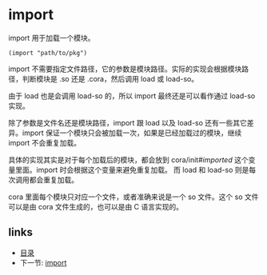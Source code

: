 # import

import 用于加载一个模块。

```
(import "path/to/pkg")
```

import 不需要指定文件路径，它的参数是模块路径。实际的实现会根据模块路径，判断模块是 .so 还是 .cora，然后调用 load 或 load-so。

由于 load 也是会调用 load-so 的，所以 import 最终还是可以看作通过 load-so 实现。

除了参数是文件名还是模块路径，import 跟 load 以及 load-so 还有一些其它差异。import 保证一个模块只会被加载一次，如果是已经加载过的模块，继续 import 不会重复加载。

具体的实现其实是对于每个加载后的模块，都会放到 cora/init#*imported* 这个变量里面。import 时会根据这个变量来避免重复加载。
而 load 和 load-so 则是每次调用都会重复加载。

cora 里面每个模块只对应一个文件，或者准确来说是一个 so 文件。这个 so 文件可以是由 cora 文件生成的，也可以是由 C 语言实现的。

## links
   * [目录](<SUMMARY.md>)
   * 下一节: [import](<09.0.md>)
